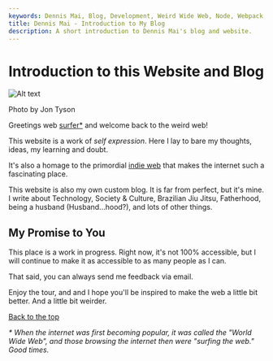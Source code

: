 ```yaml
---
keywords: Dennis Mai, Blog, Development, Weird Wide Web, Node, Webpack, EJS, Vanilla JS, Lean Web, JAMstack
title: Dennis Mai - Introduction to My Blog
description: A short introduction to Dennis Mai's blog and website.
---
```


# Introduction to this Website and Blog

![Alt text](jon-tyson-co1xvjqNjxU-unsplash.jpg 'Photo by Jon Tyson')

<figcaption>Photo by Jon Tyson</figcaption>

Greetings web [surfer*](#note1) and welcome back to the weird web!

This website is a work of *self expression*. Here I lay to bare my thoughts, ideas, my learning and doubt.

It's also a homage to the primordial [indie web](https://indieweb.org/) that makes the internet such a fascinating place. 

This website is also my own custom blog. It is far from perfect, but it's mine. I write about Technology, Society & Culture, Brazilian Jiu Jitsu, Fatherhood, being a husband (Husband...hood?), and lots of other things.

## My Promise to You

This place is a work in progress. Right now, it's not 100% accessible, but I will continue to make it as accessible to as many people as I can.

That said, you can always send me feedback via email.

Enjoy the tour, and and I hope you'll be inspired to make the web a little bit better. And a little bit weirder.

[Back to the top](#introduction-to-this-website-and-blog)

*<a name=note1 ></a> \* When the internet was first becoming popular, it was called the "World Wide Web", and those browsing the internet then were "surfing the web." Good times.*